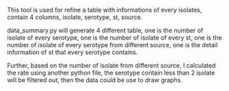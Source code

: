 This tool is used for refine a table with informations of every isolates, contain 4 columns, isolate, serotype, st, source.

data_summary.py will generate 4 different table, one is the number of isolate of every serotype, one is the number of isolate of every st, one is the number of isolate of every serotype from different source, one is the detail information of st that every serotype contains.

Further, based on the number of isolate from different source, I calculated the rate using another python file, the serotype contain less than 2 isolate will be filtered out, then the data could be use to draw graphs.
